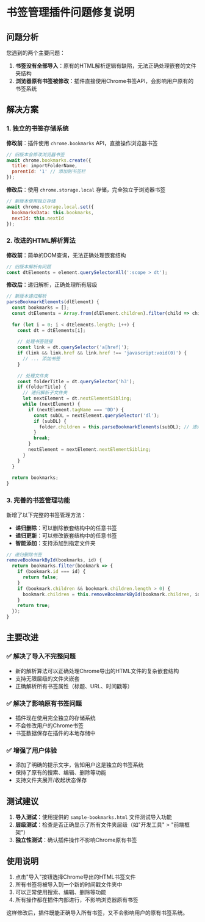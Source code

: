 # 书签管理插件问题修复说明

## 问题分析

您遇到的两个主要问题：

1. **书签没有全部导入**：原有的HTML解析逻辑有缺陷，无法正确处理嵌套的文件夹结构
2. **浏览器原有书签被修改**：插件直接使用Chrome书签API，会影响用户原有的书签系统

## 解决方案

### 1. 独立的书签存储系统

**修改前**：插件使用 `chrome.bookmarks` API，直接操作浏览器书签
```javascript
// 旧版本会修改浏览器书签
await chrome.bookmarks.create({
  title: importFolderName,
  parentId: '1' // 添加到书签栏
});
```

**修改后**：使用 `chrome.storage.local` 存储，完全独立于浏览器书签
```javascript
// 新版本使用独立存储
await chrome.storage.local.set({
  bookmarksData: this.bookmarks,
  nextId: this.nextId
});
```

### 2. 改进的HTML解析算法

**修改前**：简单的DOM查询，无法正确处理嵌套结构
```javascript
// 旧版本解析有问题
const dtElements = element.querySelectorAll(':scope > dt');
```

**修改后**：递归解析，正确处理所有层级
```javascript
// 新版本递归解析
parseBookmarkElements(dlElement) {
  const bookmarks = [];
  const dtElements = Array.from(dlElement.children).filter(child => child.tagName === 'DT');
  
  for (let i = 0; i < dtElements.length; i++) {
    const dt = dtElements[i];
    
    // 处理书签链接
    const link = dt.querySelector('a[href]');
    if (link && link.href && link.href !== 'javascript:void(0)') {
      // ... 添加书签
    }
    
    // 处理文件夹
    const folderTitle = dt.querySelector('h3');
    if (folderTitle) {
      // 递归解析子文件夹
      let nextElement = dt.nextElementSibling;
      while (nextElement) {
        if (nextElement.tagName === 'DD') {
          const subDL = nextElement.querySelector('dl');
          if (subDL) {
            folder.children = this.parseBookmarkElements(subDL); // 递归
          }
          break;
        }
        nextElement = nextElement.nextElementSibling;
      }
    }
  }
  
  return bookmarks;
}
```

### 3. 完善的书签管理功能

新增了以下完整的书签管理方法：

- **递归删除**：可以删除嵌套结构中的任意书签
- **递归更新**：可以修改嵌套结构中的任意书签
- **智能添加**：支持添加到指定文件夹

```javascript
// 递归删除书签
removeBookmarkById(bookmarks, id) {
  return bookmarks.filter(bookmark => {
    if (bookmark.id === id) {
      return false;
    }
    if (bookmark.children && bookmark.children.length > 0) {
      bookmark.children = this.removeBookmarkById(bookmark.children, id);
    }
    return true;
  });
}
```

## 主要改进

### ✅ 解决了导入不完整问题

- 新的解析算法可以正确处理Chrome导出的HTML文件的复杂嵌套结构
- 支持无限层级的文件夹嵌套
- 正确解析所有书签属性（标题、URL、时间戳等）

### ✅ 解决了影响原有书签问题

- 插件现在使用完全独立的存储系统
- 不会修改用户的Chrome书签
- 书签数据保存在插件的本地存储中

### ✅ 增强了用户体验

- 添加了明确的提示文字，告知用户这是独立的书签系统
- 保持了原有的搜索、编辑、删除等功能
- 支持文件夹展开/收起状态保存

## 测试建议

1. **导入测试**：使用提供的 `sample-bookmarks.html` 文件测试导入功能
2. **层级测试**：检查是否正确显示了所有文件夹层级（如"开发工具" > "前端框架"）
3. **独立性测试**：确认插件操作不影响Chrome原有书签

## 使用说明

1. 点击"导入"按钮选择Chrome导出的HTML书签文件
2. 所有书签将被导入到一个新的时间戳文件夹中
3. 可以正常使用搜索、编辑、删除等功能
4. 所有操作都在插件内部进行，不影响浏览器原有书签

这样修改后，插件既能正确导入所有书签，又不会影响用户的原有书签系统。 